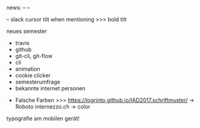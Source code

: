 

news:
–
–

– slack cursor tilt when mentioning >>> bold tilt


neues semester
  - travis
  - github
  - git-cli, git-flow
  - cli
  - animation
  - cookie clicker
  - semesterumfrage
  - bekannte internet personen

  * Falsche Farben >>>
    https://logrinto.github.io/IAD2017.schriftmuster/  → Roboto
    internezzo.ch → color



typografie am mobilen gerät!

